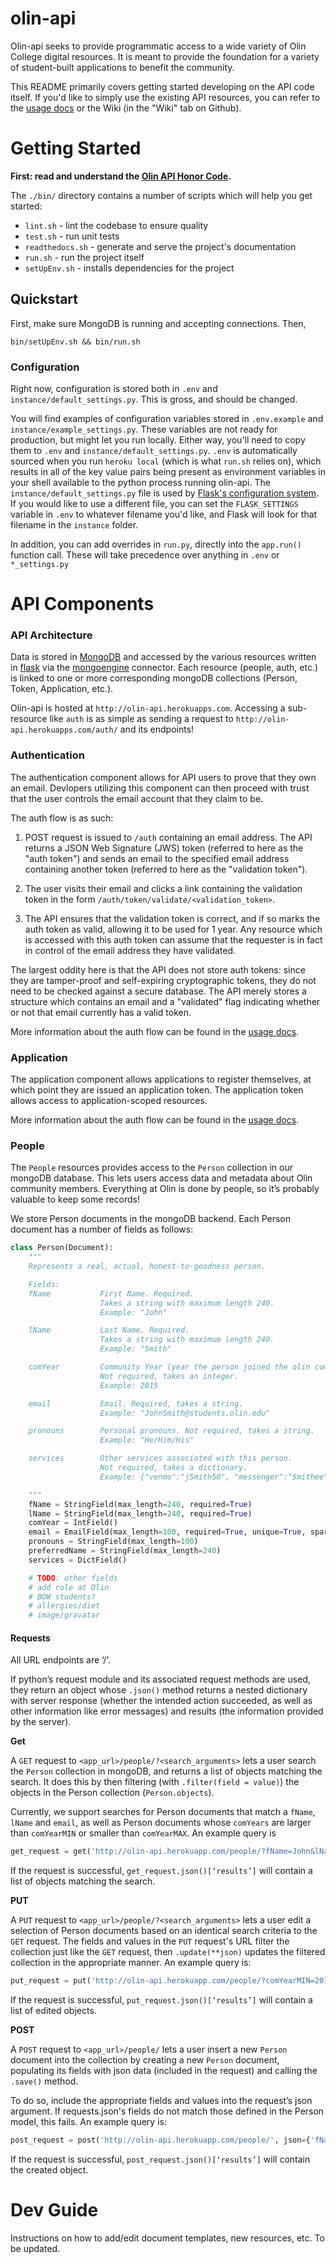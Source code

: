 # olin-api

Olin-api seeks to provide programmatic access to a wide variety of Olin College digital resources. It is meant to provide the foundation for a variety of student-built applications to benefit the community.

This README primarily covers getting started developing on the API code itself. If you'd like to simply use the existing API resources, you can refer to the [usage docs](http://olin-api.readthedocs.io) or the Wiki (in the "Wiki" tab on Github).

# Getting Started

**First: read and understand the [Olin API Honor Code](HONOR-CODE.md).**

The `./bin/` directory contains a number of scripts which will help you get started:

 - `lint.sh` - lint the codebase to ensure quality
 - `test.sh` - run unit tests
 - `readthedocs.sh` - generate and serve the project's documentation
 - `run.sh` - run the project itself
 - `setUpEnv.sh` - installs dependencies for the project

## Quickstart

First, make sure MongoDB is running and accepting connections. Then,

`bin/setUpEnv.sh && bin/run.sh`

### Configuration

Right now, configuration is stored both in `.env` and `instance/default_settings.py`. This is gross, and should be changed.

You will find examples of configuration variables stored in `.env.example` and `instance/example_settings.py`. These variables are not ready for production, but might let you run locally. Either way, you'll need to copy them to `.env` and `instance/default_settings.py`. `.env` is automatically sourced when you run `heroku local` (which is what `run.sh` relies on), which results in all of the key value pairs being present as environment variables in your shell available to the python process running olin-api. The `instance/default_settings.py` file is used by [Flask's configuration system](http://flask.pocoo.org/docs/0.12/config/). If you would like to use a different file, you can set the `FLASK_SETTINGS` variable in `.env` to whatever filename you'd like, and Flask will look for that filename in the `instance` folder.

In addition, you can add overrides in `run.py`, directly into the `app.run()` function call. These will take precedence over anything in `.env` or `*_settings.py`


# API Components

### API Architecture

Data is stored in [MongoDB](https://www.mongodb.com/) and accessed by the various resources written in [flask](http://flask.pocoo.org/) via the [mongoengine](http://mongoengine.org/) connector. Each resource (people, auth, etc.) is linked to one or more corresponding mongoDB collections (Person, Token, Application, etc.).

Olin-api is hosted at `http://olin-api.herokuapps.com`. Accessing a sub-resource like `auth` is as simple as sending a request to `http://olin-api.herokuapps.com/auth/` and its endpoints!

### Authentication

The authentication component allows for API users to prove that they own an email. Devlopers utilizing this component can then proceed with trust that the user controls the email account that they claim to be.

The auth flow is as such:

1. POST request is issued to `/auth` containing an email address. The API returns a JSON Web Signature (JWS) token (referred to here as the "auth token") and sends an email to the specified email address containing another token (referred to here as the "validation token").

2. The user visits their email and clicks a link containing the validation token in the form `/auth/token/validate/<validation_token>`.

3. The API ensures that the validation token is correct, and if so marks the auth token as valid, allowing it to be used for 1 year. Any resource which is accessed with this auth token can assume that the requester is in fact in control of the email address they have validated.

The largest oddity here is that the API does not store auth tokens: since they are tamper-proof and self-expiring cryptographic tokens, they do not need to be checked against a secure database. The API merely stores a structure which contains an email and a "validated" flag indicating whether or not that email currently has a valid token.

More information about the auth flow can be found in the [usage docs](http://olin-api.readthedocs.io).


### Application

The application component allows applications to register themselves, at which point they are issued an application token. The application token allows access to application-scoped resources.

More information about the auth flow can be found in the [usage docs](http://olin-api.readthedocs.io).

### People

The `People` resources provides access to the `Person` collection in our mongoDB database. This lets users access data and metadata about Olin community members. Everything at Olin is done by people, so it’s probably valuable to keep some records!

We store Person documents in the mongoDB backend. Each Person document has a number of fields as follows:
```python
class Person(Document):
    """
    Represents a real, actual, honest-to-goodness person.

    Fields:
    fName           First Name. Required.
                    Takes a string with maximum length 240.
                    Example: "John"

    lName           Last Name. Required.
                    Takes a string with maximum length 240.
                    Example: "Smith"

    comYear         Community Year (year the person joined the olin community)
                    Not required, takes an integer.
                    Example: 2015

    email           Email. Required, takes a string.
                    Example: "JohnSmith@students.olin.edu"

    pronouns        Personal pronouns. Not required, takes a string.
                    Example: "He/Him/His"

    services        Other services associated with this person.
                    Not required, takes a dictionary.
                    Example: {"venmo":"jSmith50", "messenger":"Smithee"}

    """
    fName = StringField(max_length=240, required=True)
    lName = StringField(max_length=240, required=True)
    comYear = IntField()
    email = EmailField(max_length=100, required=True, unique=True, sparse=True)
    pronouns = StringField(max_length=100)
    preferredName = StringField(max_length=240)
    services = DictField()

    # TODO: other fields
    # add role at Olin
    # BOW students?
    # allergies/diet
    # image/gravatar
```

#### Requests

All URL endpoints are ‘/’. 

If python’s request module and its associated request methods are used, they return an object whose `.json()` method returns a nested dictionary with server response (whether the intended action succeeded, as well as other information like error messages) and results (the information provided by the server).

**Get**

A `GET` request to `<app_url>/people/?<search_arguments>` lets a user search the `Person` collection in mongoDB, and returns a list of objects matching the search. It does this by  then filtering (with `.filter(field = value)`) the objects in the Person collection (`Person.objects`).

Currently, we support searches for Person documents that match a `fName`, `lName` and `email`, as well as Person documents whose `comYears` are larger than `comYearMIN` or smaller than `comYearMAX`. An example query is 
```python
get_request = get('http://olin-api.herokuapp.com/people/?fName=John&lName=Doe&comYearMIN=2015&comYearMAX=2016')
```
If the request is successful, `get_request.json()[‘results’]` will contain a list of objects matching the search.


**PUT**

A `PUT` request to `<app_url>/people/?<search_arguments>` lets a user edit a selection of Person documents based on an identical search criteria to the `GET` request. The fields and values in the `PUT` request's URL filter the collection just like the `GET` request, then `.update(**json)` updates the filtered collection in the appropriate manner. An example query is:
```python
put_request = put('http://olin-api.herokuapp.com/people/?comYearMIN=2018&comYearMAX=2018', json={'comYear':2019})
```
If the request is successful, `put_request.json()[‘results’]` will contain a list of edited objects.


**POST**

A `POST` request to `<app_url>/people/` lets a user insert a new `Person` document into the collection by creating a new `Person` document, populating its fields with json data (included in the request) and calling the `.save()` method.

To do so, include the appropriate fields and values into the request’s json argument. If requests.json's fields do not match those defined in the Person model, this fails. An example query is: 
```python
post_request = post('http://olin-api.herokuapp.com/people/', json={'fName':'Abraham','lName':'Brown','comYear':2018, 'preferredName':'Abe', 'email':'AbeBrown@students.olin.edu'})
```

If the request is successful, `post_request.json()[‘results’]` will contain the created object.


# Dev Guide

Instructions on how to add/edit document templates, new resources, etc. To be updated.
